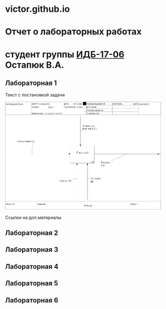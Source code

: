 # victor.github.io
# Отчет о лабораторных работах
# студент группы [ИДБ-17-06](https://github.com/stankin/design-2018/wiki/list-idb-17-06) Остапюк В.А.

## Лабораторная 1

Текст с постановкой задачи

![ramus idef0](https://github.com/PQlavka/victor.github.io/blob/main/model.png)

Ссылки на доп.материалы

## Лабораторная 2

## Лабораторная 3

## Лабораторная 4

## Лабораторная 5

## Лабораторная 6
